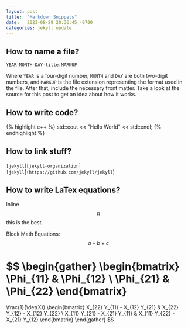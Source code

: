 ```yaml
---
layout: post
title:  "Markdown Snippets"
date:   2023-08-29 20:36:45 -0700
categories: jekyll update
---
```

## How to name a file?

`YEAR-MONTH-DAY-title.MARKUP`

Where `YEAR` is a four-digit number, `MONTH` and `DAY` are both two-digit numbers, and `MARKUP` is the file extension representing the format used in the file. After that, include the necessary front matter. Take a look at the source for this post to get an idea about how it works.

## How to write code?

{% highlight c++ %}
std::cout << "Hello World" << std::endl;
{% endhighlight %}

## How to link stuff?
`[jekyll`]`[jekyll-organization`] \
`[jekyll`]`(https://github.com/jekyll/jekyll`)

## How to write LaTex equations?
Inline $$\pi$$ this is the best.

Block Math Equations:
$$
 a + b + c
$$

$$
\begin{gather}
 \begin{bmatrix} \Phi_{11} & \Phi_{12} \\ \Phi_{21} & \Phi_{22} \end{bmatrix}
 =
 \frac{1}{\det(X)}
  \begin{bmatrix}
   X_{22} Y_{11} - X_{12} Y_{21} &
   X_{22} Y_{12} - X_{12} Y_{22} \\
   X_{11} Y_{21} - X_{21} Y_{11} &
   X_{11} Y_{22} - X_{21} Y_{12}
   \end{bmatrix}
\end{gather}
$$